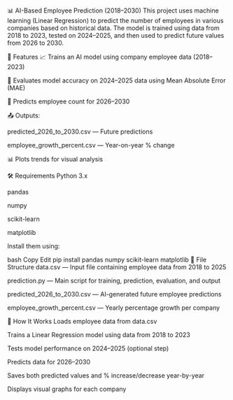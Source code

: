 📊 AI-Based Employee Prediction (2018–2030)
This project uses machine learning (Linear Regression) to predict the number of employees in various companies based on historical data. The model is trained using data from 2018 to 2023, tested on 2024–2025, and then used to predict future values from 2026 to 2030.

🚀 Features
📈 Trains an AI model using company employee data (2018–2023)

🧪 Evaluates model accuracy on 2024–2025 data using Mean Absolute Error (MAE)

🔮 Predicts employee count for 2026–2030

📤 Outputs:

predicted_2026_to_2030.csv — Future predictions

employee_growth_percent.csv — Year-on-year % change

📊 Plots trends for visual analysis

🛠️ Requirements
Python 3.x

pandas

numpy

scikit-learn

matplotlib

Install them using:

bash
Copy
Edit
pip install pandas numpy scikit-learn matplotlib
📂 File Structure
data.csv — Input file containing employee data from 2018 to 2025

prediction.py — Main script for training, prediction, evaluation, and output

predicted_2026_to_2030.csv — AI-generated future employee predictions

employee_growth_percent.csv — Yearly percentage growth per company

🧠 How It Works
Loads employee data from data.csv

Trains a Linear Regression model using data from 2018 to 2023

Tests model performance on 2024–2025 (optional step)

Predicts data for 2026–2030

Saves both predicted values and % increase/decrease year-by-year

Displays visual graphs for each company

